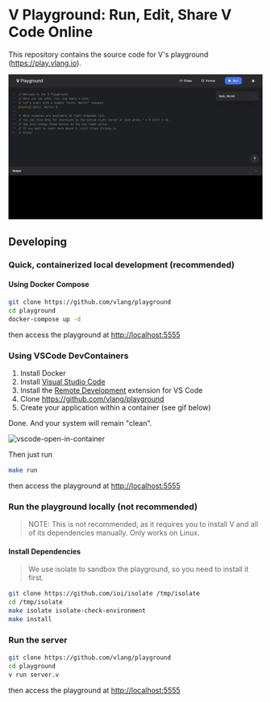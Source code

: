 # V Playground: Run, Edit, Share V Code Online

This repository contains the source code for V's playground (https://play.vlang.io).

![](./docs/images/playground.png)

## Developing

### Quick, containerized local development (recommended)

#### Using Docker Compose

```bash
git clone https://github.com/vlang/playground
cd playground
docker-compose up -d
```

then access the playground at <http://localhost:5555>

### Using VSCode DevContainers

1. Install Docker
2. Install [Visual Studio Code](https://code.visualstudio.com/)
3. Install the [Remote Development](https://marketplace.visualstudio.com/items?itemName=ms-vscode-remote.vscode-remote-extensionpack) extension for VS Code
4. Clone <https://github.com/vlang/playground>
5. Create your application within a container (see gif below)

Done. And your system will remain "clean".

![vscode-open-in-container](https://user-images.githubusercontent.com/17727170/197407889-88fe33b0-8e95-47fe-b2db-598fd307140e.gif)

Then just run

```sh
make run
```

then access the playground at <http://localhost:5555>

### Run the playground locally (not recommended)

> NOTE: This is not recommended, as it requires you to install V and all of its dependencies manually. Only works on Linux.

#### Install Dependencies

> We use isolate to sandbox the playground, so you need to install it first.

```bash
git clone https://github.com/ioi/isolate /tmp/isolate
cd /tmp/isolate
make isolate isolate-check-environment
make install
```

### Run the server

```bash
git clone https://github.com/vlang/playground
cd playground
v run server.v
```

then access the playground at <http://localhost:5555>
